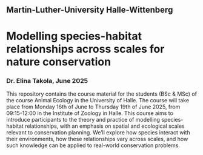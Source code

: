 ## Martin-Luther-University Halle-Wittenberg
# Modelling species-habitat relationships across scales for nature conservation
### Dr. Elina Takola, June 2025

This repository contains the course material for the students (BSc &amp; MSc) of the course Animal Ecology in the University of Halle. The course will take place from Monday 16th of June to Thursday 19th of June 2025, from 09:15-12:00 in the Institute of Zoology in Halle. 
This course aims to introduce participants to the theory and practice of modelling species-habitat relationships, with an emphasis on spatial and ecological scales relevant to conservation planning. We’ll explore how species interact with their environments, how these relationships vary across scales, and how such knowledge can be applied to real-world conservation problems.
